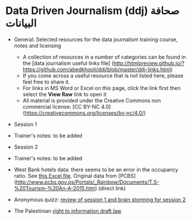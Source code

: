# Data Driven Journalism (ddj) صحافة البيانات
* General: Selected resources for the data journalism training course, notes and licensing 
  * A collection of resources in a number of categories can be found in the [data journalism useful links file] (http://htmlpreview.github.io/?https://github.com/abedkhooli/ddj/blob/master/ddj-links.html) 
  * If you come across a useful resource that is not listed here, please feel free to share it. 
  * For links in MS Word or Excel on this page, click the link first then select the __View Raw__ link to open it
  * All material is provided under the Creative Commons non commercial license: [CC BY-NC 4.0] (https://creativecommons.org/licenses/by-nc/4.0/)
 
* Session 1
 * Trainer's notes: to be added
* Session 2 
 * Trainer's notes: to be added
 * West Bank hotels data: there seems to be an error in the occupancy ratio. See [this Excel file](WestBank-Hotels.xlsx). Original data from [PCBS] (http://www.pcbs.gov.ps/Portals/_Rainbow/Documents/T.S-%20Tourism-%20An-A-2015.htm) (direct link) 
 * Anonymous quizz: [review of session 1 and brain storming for session 2](ddj-after-session1.docx) 
 * The Palestinian [right to information draft law](right-to-info-law-draft.doc)


